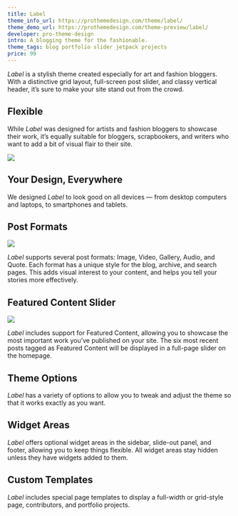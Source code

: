 ```yaml
---
title: Label
theme_info_url: https://prothemedesign.com/theme/label/
theme_demo_url: https://prothemedesign.com/theme-preview/label/
developer: pro-theme-design
intro: A blogging theme for the fashionable.
theme_tags: blog portfolio slider jetpack projects
price: 99
---
```


<em>Label</em> is a stylish theme created especially for art and fashion bloggers. With a distinctive grid layout, full-screen post slider, and classy vertical header, it’s sure to make your site stand out from the crowd.

## Flexible

While <em>Label</em> was designed for artists and fashion bloggers to showcase their work, it’s equally suitable for bloggers, scrapbookers, and writers who want to add a bit of visual flair to their site.

<img src="https://theme.files.wordpress.com/2016/09/label-photo.jpg?w=640&h=480" />

## Your Design, Everywhere

We designed <em>Label</em> to look good on all devices — from desktop computers and laptops, to smartphones and tablets.

## Post Formats

<img src="https://theme.files.wordpress.com/2016/09/label-post-formats1.png" />

<em>Label</em> supports several post formats: Image, Video, Gallery, Audio, and Quote. Each format has a unique style for the blog, archive, and search pages. This adds visual interest to your content, and helps you tell your stories more effectively.

## Featured Content Slider

<img src="https://theme.files.wordpress.com/2016/09/label-homepage.jpg?w=640&h=480" />

<em>Label</em> includes support for Featured Content,&nbsp;allowing you to showcase the most important work you’ve published on your site. The six most recent posts tagged as Featured Content will be displayed in a full-page slider on the homepage.

## Theme Options

<em>Label</em> has a variety of options to allow you to tweak and adjust the theme so that it works exactly as you want.

## Widget Areas

<em>Label</em> offers optional widget areas in the sidebar, slide-out panel, and footer, allowing you to keep things flexible. All widget areas stay hidden unless they have widgets added to them.

## Custom Templates

<em>Label</em> includes special page templates to display a full-width or grid-style page, contributors, and portfolio projects.
